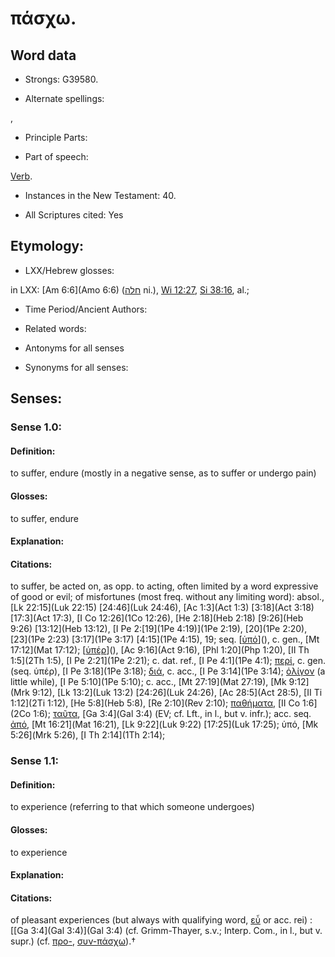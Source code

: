 # πάσχω.

<!-- Status: S2=NeedsReview -->
<!-- Lexica used for edits: BDAG, FFM, LN, A-S -->

## Word data

* Strongs: G39580.

* Alternate spellings:

,

* Principle Parts: 


* Part of speech: 

[Verb](http://ugg.readthedocs.io/en/latest/verb.html).

* Instances in the New Testament: 40.

* All Scriptures cited: Yes

## Etymology: 


* LXX/Hebrew glosses: 

in LXX: [Am 6:6](Amo 6:6) ([חלה](//en-uhl/H2470) ni.), [Wi 12:27](Wis.12.27), [Si 38:16](Sir.38.16), al.;

* Time Period/Ancient Authors: 


* Related words: 

* Antonyms for all senses

* Synonyms for all senses: 


## Senses: 


### Sense  1.0: 

#### Definition: 

to suffer, endure (mostly in a negative sense, as to suffer or undergo pain)	

#### Glosses:

to suffer, endure

#### Explanation:


#### Citations: 

to suffer, be acted on, as opp. to acting, often limited by a word expressive of good or evil; of misfortunes (most freq. without any limiting word): absol., [Lk 22:15](Luk 22:15) [24:46](Luk 24:46), [Ac 1:3](Act 1:3) [3:18](Act 3:18) [17:3](Act 17:3), [I Co 12:26](1Co 12:26), [He 2:18](Heb 2:18) [9:26](Heb 9:26) [13:12](Heb 13:12), [I Pe 2:[19](1Pe 4:19)](1Pe 2:19), [20](1Pe 2:20), [23](1Pe 2:23) [3:17](1Pe 3:17) [4:15](1Pe 4:15), 19; seq. [[ὑπό]()](), c. gen., [Mt 17:12](Mat 17:12); [[ὑπέρ]()](), [Ac 9:16](Act 9:16), [Phl 1:20](Php 1:20), [II Th 1:5](2Th 1:5), [I Pe 2:21](1Pe 2:21); c. dat. ref., [I Pe 4:1](1Pe 4:1); [περί](), c. gen. (seq. ὑπέρ), [I Pe 3:18](1Pe 3:18); [διά](), c. acc., [I Pe 3:14](1Pe 3:14); [ὀλίγον]() (a little while), [I Pe 5:10](1Pe 5:10); c. acc., [Mt 27:19](Mat 27:19), [Mk 9:12](Mrk 9:12), [Lk 13:2](Luk 13:2) [24:26](Luk 24:26), [Ac 28:5](Act 28:5), [II Ti 1:12](2Ti 1:12), [He 5:8](Heb 5:8), [Re 2:10](Rev 2:10); [παθήματα](), [II Co 1:6](2Co 1:6); [ταῦτα](), [Ga 3:4](Gal 3:4) (EV; cf. Lft., in l., but v. infr.); acc. seq. [ἀπό](), [Mt 16:21](Mat 16:21), [Lk 9:22](Luk 9:22) [17:25](Luk 17:25); ὑπό, [Mk 5:26](Mrk 5:26), [I Th 2:14](1Th 2:14);

### Sense  1.1: 

#### Definition: 

to experience (referring to that which someone undergoes)

#### Glosses:

to experience

#### Explanation:


#### Citations: 

of pleasant experiences (but always with qualifying word, [εὖ]() or acc. rei) : [[Ga 3:4](Gal 3:4)](Gal 3:4) (cf. Grimm-Thayer, s.v.; Interp. Com., in l., but v. supr.) (cf. [προ-](), [συν-πάσχω]()).†